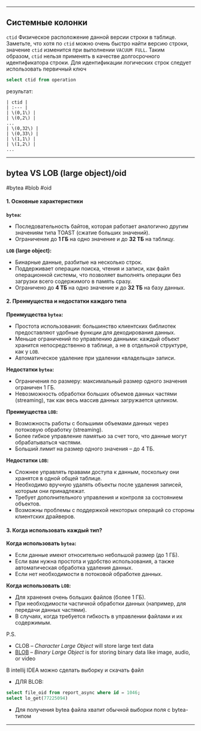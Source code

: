 
---

## Системные колонки

`ctid`
Физическое расположение данной версии строки в таблице. Заметьте, что хотя по `ctid` можно очень быстро найти версию строки, значение `ctid` изменится при выполнении `VACUUM FULL`. Таким образом, `ctid` нельзя применять в качестве долгосрочного идентификатора строки. Для идентификации логических строк следует использовать первичный ключ

```sql
select ctid from operation
```

результат:
```
| ctid |  
| :--- |  
| \(0,1\) |  
| \(0,2\) |  
...
| \(0,32\) |  
| \(0,33\) |  
| \(1,1\) |  
| \(1,2\) |  
...
```

----
## bytea VS LOB (large object)/oid
#bytea #blob #oid

#### 1. Основные характеристики

**`bytea`:**

- Последовательность байтов, которая работает аналогично другим значениям типа TOAST (сжатие больших значений).
- Ограничение до **1 ГБ** на одно значение и до **32 ТБ** на таблицу.

**`LOB` (large object):**

- Бинарные данные, разбитые на несколько строк.
- Поддерживает операции поиска, чтения и записи, как файл операционной системы, что позволяет выполнять операции без загрузки всего содержимого в память сразу.
- Ограничено до **4 ТБ** на одно значение и до **32 ТБ** на базу данных.
#### 2. Преимущества и недостатки каждого типа

**Преимущества `bytea`:**

- Простота использования: большинство клиентских библиотек предоставляют удобные функции для декодирования данных.
- Меньше ограничений по управлению данными: каждый объект хранится непосредственно в таблице, а не в отдельной структуре, как у `LOB`.
- Автоматическое удаление при удалении «владельца» записи.

**Недостатки `bytea`:**

- Ограничения по размеру: максимальный размер одного значения ограничен 1 ГБ.
- Невозможность обработки больших объемов данных частями (streaming), так как весь массив данных загружается целиком.

**Преимущества `LOB`:**

- Возможность работы с большими объемами данных через потоковую обработку (streaming).
- Более гибкое управление памятью за счет того, что данные могут обрабатываться частями.
- Больший лимит на размер одного значения – до 4 ТБ.

**Недостатки `LOB`:**

- Сложнее управлять правами доступа к данным, поскольку они хранятся в одной общей таблице.
- Необходимо вручную удалять объекты после удаления записей, которым они принадлежат.
- Требует дополнительного управления и контроля за состоянием объектов.
- Возможны проблемы с поддержкой некоторых операций со стороны клиентских драйверов.

#### 3. Когда использовать каждый тип?

**Когда использовать `bytea`:**

- Если данные имеют относительно небольшой размер (до 1 ГБ).
- Если вам нужна простота и удобство использования, а также автоматическая обработка удаления данных.
- Если нет необходимости в потоковой обработке данных.

**Когда использовать `LOB`:**

- Для хранения очень больших файлов (более 1 ГБ).
- При необходимости частичной обработки данных (например, для передачи данных частями).
- В случаях, когда требуется гибкость в управлении файлами и их содержимым.

P.S.
- CLOB – _Character Large Object_ will store large text data
- [BLOB](https://www.baeldung.com/cs/blob-storage) – _Binary Large Object_ is for storing binary data like image, audio, or video

В intellij IDEA можно сделать выборку и скачать файл
-  ДЛЯ BLOB:

```sql
select file_oid from report_async where id = 1046;  
select lo_get(77225094)
```

- Для получения bytea файла хватит обычной выборки поля c bytea-типом

---
